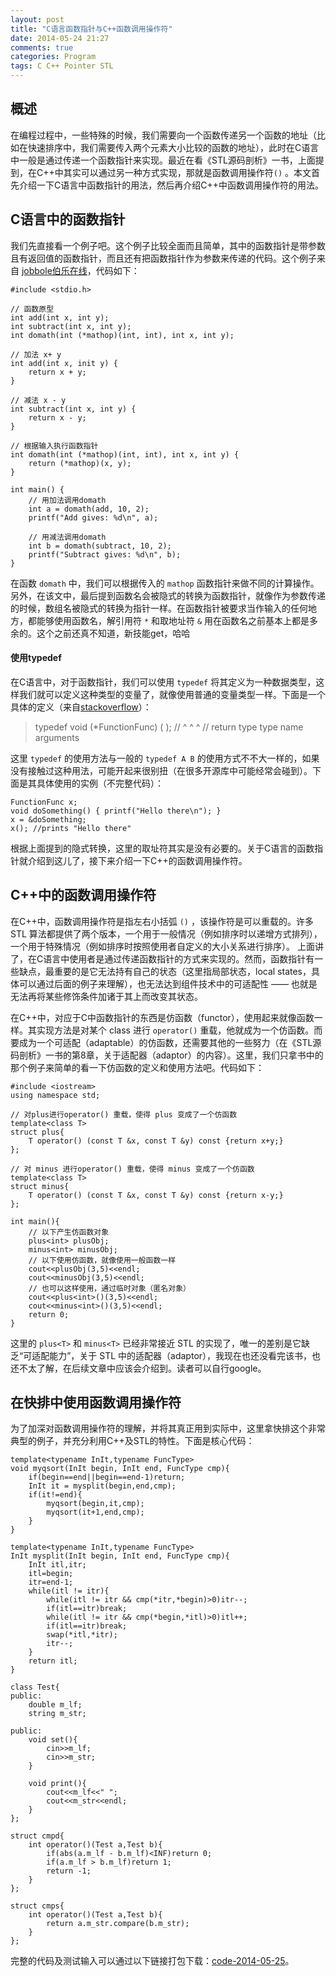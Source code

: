 ```yaml
---
layout: post
title: "C语言函数指针与C++函数调用操作符"
date: 2014-05-24 21:27
comments: true
categories: Program
tags: C C++ Pointer STL
---
```

## 概述
在编程过程中，一些特殊的时候，我们需要向一个函数传递另一个函数的地址（比如在快速排序中，我们需要传入两个元素大小比较的函数的地址），此时在C语言中一般是通过传递一个函数指针来实现。最近在看《STL源码剖析》一书，上面提到，在C++中其实可以通过另一种方式实现，那就是函数调用操作符`()` 。本文首先介绍一下C语言中函数指针的用法，然后再介绍C++中函数调用操作符的用法。

## C语言中的函数指针
我们先直接看一个例子吧。这个例子比较全面而且简单，其中的函数指针是带参数且有返回值的函数指针，而且还有把函数指针作为参数来传递的代码。这个例子来自 [jobbole伯乐在线](http://blog.jobbole.com/44639/)，代码如下：
<!-- more -->

```
#include <stdio.h>
 
// 函数原型
int add(int x, int y);
int subtract(int x, int y);
int domath(int (*mathop)(int, int), int x, int y);
 
// 加法 x+ y
int add(int x, init y) {
    return x + y;
}
 
// 减法 x - y
int subtract(int x, int y) {
    return x - y;
}
 
// 根据输入执行函数指针
int domath(int (*mathop)(int, int), int x, int y) {
    return (*mathop)(x, y);
}

int main() {
	// 用加法调用domath
	int a = domath(add, 10, 2);
	printf("Add gives: %d\n", a);
	 
	// 用减法调用domath
	int b = domath(subtract, 10, 2);
	printf("Subtract gives: %d\n", b);
}
```

在函数 `domath` 中，我们可以根据传入的 `mathop` 函数指针来做不同的计算操作。另外，在该文中，最后提到函数名会被隐式的转换为函数指针，就像作为参数传递的时候，数组名被隐式的转换为指针一样。在函数指针被要求当作输入的任何地方，都能够使用函数名，解引用符 `*` 和取地址符 `&` 用在函数名之前基本上都是多余的。这个之前还真不知道，新技能get，哈哈

#### 使用typedef
在C语言中，对于函数指针，我们可以使用 `typedef` 将其定义为一种数据类型，这样我们就可以定义这种类型的变量了，就像使用普通的变量类型一样。下面是一个具体的定义（来自[stackoverflow](http://stackoverflow.com/questions/4295432/typedef-function-pointer)）：

> typedef   void      (*FunctionFunc)  ( );
> //         ^                ^         ^
> //     return type      type name  arguments

这里 `typedef` 的使用方法与一般的 `typedef A B` 的使用方式不不大一样的，如果没有接触过这种用法，可能开起来很别扭（在很多开源库中可能经常会碰到）。下面是其具体使用的实例（不完整代码）：

```
FunctionFunc x;
void doSomething() { printf("Hello there\n"); }
x = &doSomething;
x(); //prints "Hello there"
```

根据上面提到的隐式转换，这里的取址符其实是没有必要的。关于C语言的函数指针就介绍到这儿了，接下来介绍一下C++的函数调用操作符。

## C++中的函数调用操作符
在C++中，函数调用操作符是指左右小括弧 `()` ，该操作符是可以重载的。许多 STL 算法都提供了两个版本，一个用于一般情况（例如排序时以递增方式排列），一个用于特殊情况（例如排序时按照使用者自定义的大小关系进行排序）。 上面讲了，在C语言中使用者是通过传递函数指针的方式来实现的。然而，函数指针有一些缺点，最重要的是它无法持有自己的状态（这里指局部状态，local states，具体可以通过后面的例子来理解），也无法达到组件技术中的可适配性 —— 也就是无法再将某些修饰条件加诸于其上而改变其状态。

在C++中，对应于C中函数指针的东西是仿函数（functor），使用起来就像函数一样。其实现方法是对某个 class 进行 `operator()` 重载，他就成为一个仿函数。而要成为一个可适配（adaptable）的仿函数，还需要其他的一些努力（在《STL源码剖析》一书的第8章，关于适配器（adaptor）的内容）。这里，我们只拿书中的那个例子来简单的看一下仿函数的定义和使用方法吧。代码如下：

```
#include <iostream>
using namespace std;

// 对plus进行operator() 重载，使得 plus 变成了一个仿函数
template<class T>
struct plus{
	T operator() (const T &x, const T &y) const {return x+y;}
};

// 对 minus 进行operator() 重载，使得 minus 变成了一个仿函数
template<class T>
struct minus{
	T operator() (const T &x, const T &y) const {return x-y;}
};

int main(){
	// 以下产生仿函数对象
	plus<int> plusObj;
	minus<int> minusObj;
	// 以下使用仿函数，就像使用一般函数一样
	cout<<plusObj(3,5)<<endl;
	cout<<minusObj(3,5)<<endl;
	// 也可以这样使用，通过临时对象（匿名对象）
	cout<<plus<int>()(3,5)<<endl;
	cout<<minus<int>()(3,5)<<endl;
	return 0;
}
```

这里的 `plus<T>` 和 `minus<T>` 已经非常接近 STL 的实现了，唯一的差别是它缺乏“可适配能力”，关于 STL 中的适配器（adaptor），我现在也还没看完该书，也还不太了解，在后续文章中应该会介绍到。读者可以自行google。

## 在快排中使用函数调用操作符
为了加深对函数调用操作符的理解，并将其真正用到实际中，这里拿快排这个非常典型的例子，并充分利用C++及STL的特性。下面是核心代码：

```
template<typename InIt,typename FuncType>
void myqsort(InIt begin, InIt end, FuncType cmp){
	if(begin==end||begin==end-1)return;
	InIt it = mysplit(begin,end,cmp);
	if(it!=end){
		myqsort(begin,it,cmp);
		myqsort(it+1,end,cmp);
	}
}

template<typename InIt,typename FuncType>
InIt mysplit(InIt begin, InIt end, FuncType cmp){
	InIt itl,itr;
	itl=begin;
	itr=end-1;
	while(itl != itr){
		while(itl != itr && cmp(*itr,*begin)>0)itr--;
		if(itl==itr)break;
		while(itl != itr && cmp(*begin,*itl)>0)itl++;
		if(itl==itr)break;
		swap(*itl,*itr);
		itr--;
	}
	return itl;
}

class Test{
public:
	double m_lf;
	string m_str;

public:
	void set(){
		cin>>m_lf;
		cin>>m_str;
	}

	void print(){
		cout<<m_lf<<" ";
		cout<<m_str<<endl;
	}
};

struct cmpd{
	int operator()(Test a,Test b){
		if(abs(a.m_lf - b.m_lf)<INF)return 0;
		if(a.m_lf > b.m_lf)return 1;
		return -1;
	}
};

struct cmps{
	int operator()(Test a,Test b){
		return a.m_str.compare(b.m_str);
	}
};
```

完整的代码及测试输入可以通过以下链接打包下载：[code-2014-05-25](https://ibillxia.github.io/upload/code/20140525.tar.gz)。
